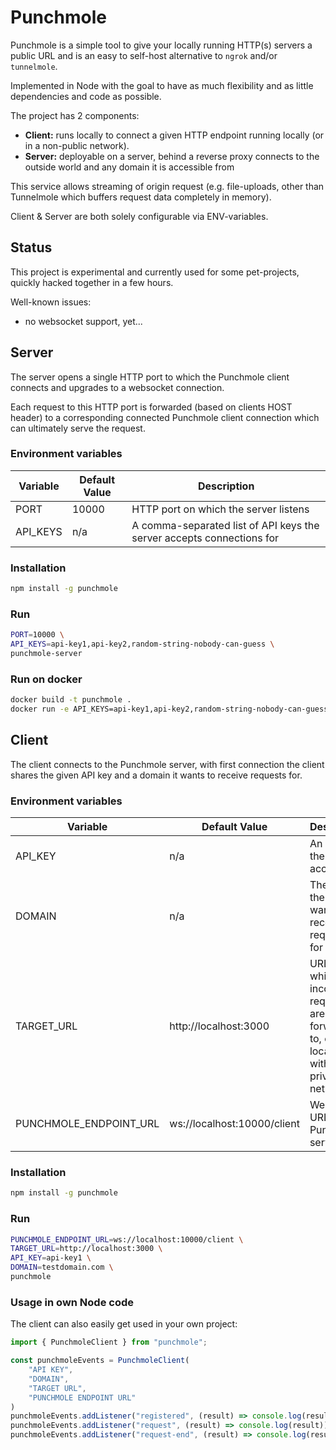 # Punchmole

Punchmole is a simple tool to give your locally running HTTP(s) servers a public URL 
and is an easy to self-host alternative to `ngrok` and/or `tunnelmole`.

Implemented in Node with the goal to have as much flexibility and as little dependencies and code as possible.

The project has 2 components:
- **Client:** runs locally to connect a given HTTP endpoint running locally (or in a non-public network).
- **Server:** deployable on a server, behind a reverse proxy connects to the outside world and any domain it is accessible from

This service allows streaming of origin request (e.g. file-uploads, other than Tunnelmole which buffers request data completely in memory).

Client & Server are both solely configurable via ENV-variables.

## Status

This project is experimental and currently used for some pet-projects, quickly hacked together in a few hours.

Well-known issues:
- no websocket support, yet...

## Server

The server opens a single HTTP port to which the Punchmole client connects and upgrades to a websocket connection.

Each request to this HTTP port is forwarded (based on clients HOST header) to a corresponding connected Punchmole
client connection which can ultimately serve the request.

### Environment variables

| Variable | Default Value | Description                                                           |
|----------|---------------|-----------------------------------------------------------------------|
| PORT     | 10000         | HTTP port on which the server listens                                 |
| API_KEYS | n/a           | A comma-separated list of API keys the server accepts connections for |


### Installation
```bash
npm install -g punchmole
```

### Run
```bash
PORT=10000 \
API_KEYS=api-key1,api-key2,random-string-nobody-can-guess \
punchmole-server 
```

### Run on docker
```bash
docker build -t punchmole .
docker run -e API_KEYS=api-key1,api-key2,random-string-nobody-can-guess punchmole
```

## Client

The client connects to the Punchmole server, with first connection the client shares the given API key and a domain it wants
to receive requests for.


### Environment variables

| Variable               | Default Value               | Description                                                                                     |
|------------------------|-----------------------------|-------------------------------------------------------------------------------------------------|
| API_KEY                | n/a                         | An API-key the server accepts                                                                   |
| DOMAIN                 | n/a                         | The domain the client wants to receive requests for                                             |
| TARGET_URL             | http://localhost:3000       | URL to which the incoming requests are forwarded to, either local or within the private network |
| PUNCHMOLE_ENDPOINT_URL | ws://localhost:10000/client | Websocket URL of the Punchmole server                                                           |

### Installation
```bash
npm install -g punchmole
```

### Run
```bash
PUNCHMOLE_ENDPOINT_URL=ws://localhost:10000/client \
TARGET_URL=http://localhost:3000 \
API_KEY=api-key1 \
DOMAIN=testdomain.com \
punchmole
```

### Usage in own Node code

The client can also easily get used in your own project:
```javascript
import { PunchmoleClient } from "punchmole";

const punchmoleEvents = PunchmoleClient(
    "API KEY",
    "DOMAIN",
    "TARGET URL",
    "PUNCHMOLE ENDPOINT URL"
)
punchmoleEvents.addListener("registered", (result) => console.log(result))
punchmoleEvents.addListener("request", (result) => console.log(result))
punchmoleEvents.addListener("request-end", (result) => console.log(result))
```